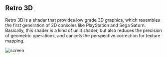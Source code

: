 Retro 3D
--------

Retro 3D is a shader that provides low grade 3D graphics,
which resembles the first generation of 3D consoles like
PlayStation and Sega Saturn. Basically, this shader is a
kind of unlit shader, but also reduces the precision of
geometric operations, and cancels the perspective
correction for texture mapping.

![screen](http://keijiro.github.io/Retro3D/screen.gif)
